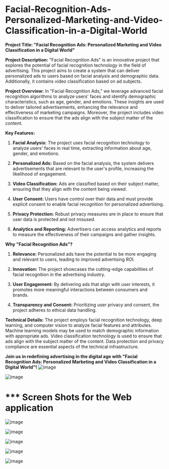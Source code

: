 # Facial-Recognition-Ads-Personalized-Marketing-and-Video-Classification-in-a-Digital-World

**Project Title: "Facial Recognition Ads: Personalized Marketing and Video Classification in a Digital World"**

**Project Description:**
"Facial Recognition Ads" is an innovative project that explores the potential of facial recognition technology in the field of advertising. This project aims to create a system that can deliver personalized ads to users based on facial analysis and demographic data. Additionally, it contains video classification based on ad subjects.

**Project Overview:**
In "Facial Recognition Ads," we leverage advanced facial recognition algorithms to analyze users' faces and identify demographic characteristics, such as age, gender, and emotions. These insights are used to deliver tailored advertisements, enhancing the relevance and effectiveness of marketing campaigns. Moreover, the project includes video classification to ensure that the ads align with the subject matter of the content.

**Key Features:**

1. **Facial Analysis:** The project uses facial recognition technology to analyze users' faces in real time, extracting information about age, gender, and emotions.

2. **Personalized Ads:** Based on the facial analysis, the system delivers advertisements that are relevant to the user's profile, increasing the likelihood of engagement.

3. **Video Classification:** Ads are classified based on their subject matter, ensuring that they align with the content being viewed.

4. **User Consent:** Users have control over their data and must provide explicit consent to enable facial recognition for personalized advertising.

5. **Privacy Protection:** Robust privacy measures are in place to ensure that user data is protected and not misused.

6. **Analytics and Reporting:** Advertisers can access analytics and reports to measure the effectiveness of their campaigns and gather insights.

**Why "Facial Recognition Ads"?**

1. **Relevance:** Personalized ads have the potential to be more engaging and relevant to users, leading to improved advertising ROI.

2. **Innovation:** The project showcases the cutting-edge capabilities of facial recognition in the advertising industry.

3. **User Engagement:** By delivering ads that align with user interests, it promotes more meaningful interactions between consumers and brands.

4. **Transparency and Consent:** Prioritizing user privacy and consent, the project adheres to ethical data handling.

**Technical Details:**
The project employs facial recognition technology, deep learning, and computer vision to analyze facial features and attributes. Machine learning models may be used to match demographic information with appropriate ads. Video classification technology is used to ensure that ads align with the subject matter of the content. Data protection and privacy compliance are essential aspects of the technical infrastructure.

**Join us in redefining advertising in the digital age with "Facial Recognition Ads: Personalized Marketing and Video Classification in a Digital World"!**
![image](https://github.com/ayadirihem/Facial-Recognition-Ads-Personalized-Marketing-and-Video-Classification-in-a-Digital-World/assets/55142856/4d0f293d-7c8c-4b36-9ab0-bd344dc8ecdb)

![image](https://github.com/ayadirihem/Facial-Recognition-Ads-Personalized-Marketing-and-Video-Classification-in-a-Digital-World/assets/55142856/aab321ca-7a2e-4e60-8c0c-97da6a89afb0)

# *** Screen Shots for the Web application

![image](https://github.com/ayadirihem/Facial-Recognition-Ads-Personalized-Marketing-and-Video-Classification-in-a-Digital-World/assets/55142856/a06cb59d-db16-456a-90cb-7cb55085e632)

![image](https://github.com/ayadirihem/Facial-Recognition-Ads-Personalized-Marketing-and-Video-Classification-in-a-Digital-World/assets/55142856/25f1dd22-fa1a-4810-9722-72a8252a55e3)

![image](https://github.com/ayadirihem/Facial-Recognition-Ads-Personalized-Marketing-and-Video-Classification-in-a-Digital-World/assets/55142856/48732ddc-e743-49fe-a445-5d50c59a48da)




![image](https://github.com/ayadirihem/Facial-Recognition-Ads-Personalized-Marketing-and-Video-Classification-in-a-Digital-World/assets/55142856/c3e27705-a6c7-4521-af8e-da1c98d21f66)



![image](https://github.com/ayadirihem/Facial-Recognition-Ads-Personalized-Marketing-and-Video-Classification-in-a-Digital-World/assets/55142856/0ff5ac45-ef3a-415f-a559-90fef38d5b54)



